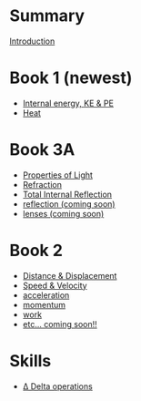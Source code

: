 # Summary

[Introduction](Introduction.md)

# Book 1 (newest)
- [Internal energy, KE & PE](book1/internal_energy.md)
- [Heat](book1/heat.md)
# Book 3A
- [Properties of Light](book3a/light_properties.md)
- [Refraction](book3a/refraction.md)
- [Total Internal Reflection](book3a/tir.md)
- [reflection (coming soon)]()
- [lenses (coming soon)]()

# Book 2
- [Distance & Displacement](book2/distance_displacement.md)
- [Speed & Velocity](book2/speed_velocity.md)
- [acceleration]()
- [momentum]()
- [work]()
- [etc... coming soon!!]()

# Skills
- [Δ Delta operations](other/delta.md)
